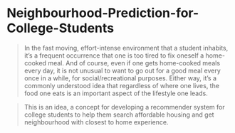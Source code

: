 # Neighbourhood-Prediction-for-College-Students

> In the fast moving, effort-intense environment that a student inhabits, it’s a frequent occurrence that one is too tired to fix oneself a home-cooked meal. And of course, even if one gets home-cooked meals every day, it is not unusual to want to go out for a good meal every once in a while, for social/recreational purposes. Either way, it’s a commonly understood idea that regardless of where one lives, the food one eats is an important aspect of the lifestyle one leads. 

> This is an idea, a concept for developing a recommender system for college students to help them search affordable housing and get neighbourhood with closest to home experience.
